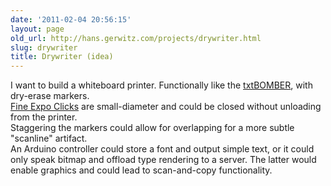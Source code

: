 ```yaml
---
date: '2011-02-04 20:56:15'
layout: page
old_url: http://hans.gerwitz.com/projects/drywriter.html
slug: drywriter
title: Drywriter (idea)
---
```


I want to build a whiteboard printer.  Functionally like the [txtBOMBER][1], with dry-erase markers.  
[Fine Expo Clicks][2] are small-diameter and could be closed without unloading from the printer.  
Staggering the markers could allow for overlapping for a more subtle "scanline" artifact.  
An Arduino controller could store a font and output simple text, or it could only speak bitmap and offload type rendering to a server.  The latter would enable graphics and could lead to scan-and-copy functionality.

   [1]: http://www.behance.net/gallery/txtBOMBER/406136
   [2]: http://www.amazon.com/exec/obidos/ASIN/B002JG0K3K/

